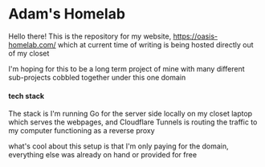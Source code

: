 # Adam's Homelab

Hello there! This is the repository for my website, https://oasis-homelab.com/ which at current time of writing is being hosted directly out of my closet


I'm hoping for this to be a long term project of mine with many different sub-projects cobbled together under this one domain



#### tech stack

The stack is I'm running Go for the server side locally on my closet laptop which serves the webpages, and Cloudflare Tunnels is routing the traffic to my computer functioning as a reverse proxy

what's cool about this setup is that I'm only paying for the domain, everything else was already on hand or provided for free
